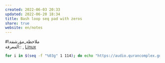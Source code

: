 ```yaml
---  
created: 2022-06-03 20:33  
updated: 2022-06-20 18:34  
title: Bash loop seq pad with zeros  
share: true  
website: en/notes  
---  
```

  
#\ملاحظة_مؤرشفة  
المعرفة:: [](Bash), [Linux](Linux)  
  
```bash  
for i in $(seq -f "%03g" 1 114); do echo "https://audio.qurancomplex.gov.sa/site/library/quran/ayub/$i.mp3"; done  
```  
